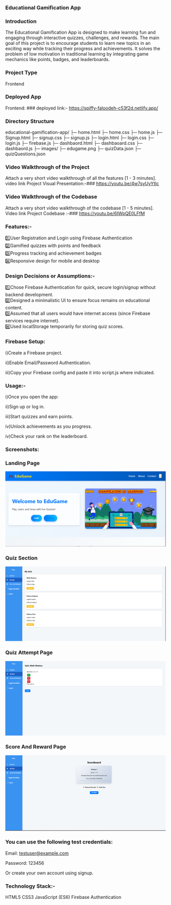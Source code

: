 ### Educational Gamification App <br>
### Introduction<br>
The Educational Gamification App is designed to make learning fun and engaging through interactive quizzes, challenges, and rewards. The main goal of this project is to encourage students to learn new topics in an exciting way while tracking their progress and achievements. It solves the problem of low motivation in traditional learning by integrating game mechanics like points, badges, and leaderboards.<br>
### Project Type
Frontend
### Deployed App
Frontend: ### deployed link:- https://spiffy-faloodeh-c53f2d.netlify.app/ <br>
### Directory Structure
educational-gamification-app/ ├─ home.html
├─ home.css
├─ home.js
├─ Signup.html
├─ signup.css
├─ signup.js
├─ login.html
├─ login.css
├─ login.js
├─ firebase.js
├─ dashbaord.html
├─ dashbaoard.css
├─ dashbaord.js
├─ images/
├─ edugame.png
├─ quizData.json
├─ quizQuestions.json <br>

### Video Walkthrough of the Project
Attach a very short video walkthrough of all the features [1 - 3 minutes].
video link Project Visual Presentation:-### https://youtu.be/4w7syUyYtIc

### Video Walkthrough of the Codebase
Attach a very short video walkthrough of the codebase [1 - 5 minutes].
Video link Project Codebase :-### https://youtu.be/6IWpQE0LFfM

### Features:-
1️⃣User Registration and Login using Firebase Authentication <br>
2️⃣Gamified quizzes with points and feedback <br>
3️⃣Progress tracking and achievement badges <br>
4️⃣Responsive design for mobile and desktop <br>

### Design Decisions or Assumptions:- <br>
1️⃣Chose Firebase Authentication for quick, secure login/signup without backend development.<br>
2️⃣Designed a minimalistic UI to ensure focus remains on educational content.<br>
3️⃣Assumed that all users would have internet access (since Firebase services require internet).<br>
4️⃣Used localStorage temporarily for storing quiz scores.<br>

### Firebase Setup:

i)Create a Firebase project.<br>

ii)Enable Email/Password Authentication.<br>

iii)Copy your Firebase config and paste it into script.js where indicated.<br>

### Usage:-<br>
i)Once you open the app:<br>

ii)Sign up or log in.<br>

iii)Start quizzes and earn points.<br>

iv)Unlock achievements as you progress.<br>

iv)Check your rank on the leaderboard.<br>

### Screenshots:

### Landing Page
![landingPage](scrrenshot/LandingPage.png)


### Quiz Section
![QuizSection](scrrenshot/QuizSection.png)

### Quiz Attempt Page
![QuizAttemptPage](scrrenshot/quizAttempt.png)

### Score And Reward Page
![ScoreSectionAndReward](scrrenshot/Score&Reward%20Page.png)

### You can use the following test credentials:

Email: testuser@example.com

Password: 123456

Or create your own account using signup.

### Technology Stack:-
HTML5
CSS3
JavaScript (ES6)
Firebase Authentication


